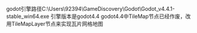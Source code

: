 
godot引擎路径C:\Users\92394\GameDiscovery\Godot\Godot_v4.4.1-stable_win64.exe
引擎版本是godot4.4
godot4.4中TileMap节点已经作废，改用TileMapLayer节点来实现瓦片网格地图